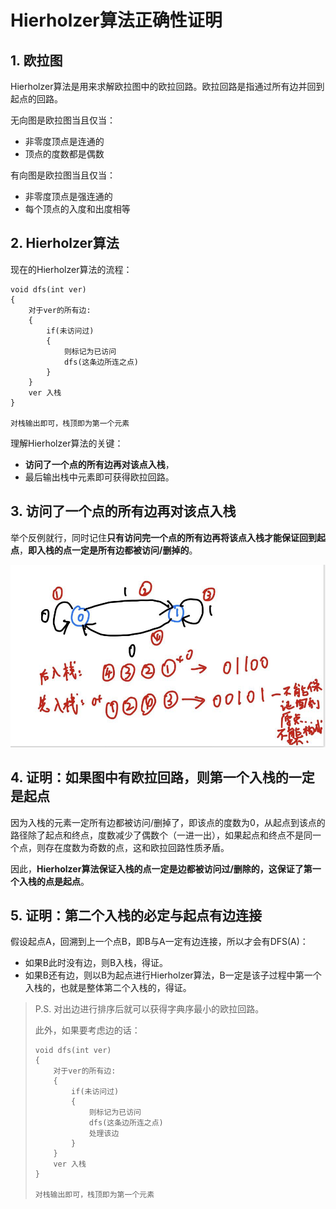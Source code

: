 # Hierholzer算法正确性证明

## 1. 欧拉图

Hierholzer算法是用来求解欧拉图中的欧拉回路。欧拉回路是指通过所有边并回到起点的回路。

无向图是欧拉图当且仅当：

+ 非零度顶点是连通的
+ 顶点的度数都是偶数

有向图是欧拉图当且仅当：

+ 非零度顶点是强连通的
+ 每个顶点的入度和出度相等



## 2. Hierholzer算法

现在的Hierholzer算法的流程：

```
void dfs(int ver)
{
    对于ver的所有边:
    {
        if(未访问过)
        {
            则标记为已访问
            dfs(这条边所连之点)
        }
    }
    ver 入栈
}

对栈输出即可，栈顶即为第一个元素
```

理解Hierholzer算法的关键：

+ **访问了一个点的所有边再对该点入栈**，
+ 最后输出栈中元素即可获得欧拉回路。



## 3. 访问了一个点的所有边再对该点入栈

举个反例就行，同时记住**只有访问完一个点的所有边再将该点入栈才能保证回到起点**，**即入栈的点一定是所有边都被访问/删掉的**。

![](./eluer_graph.png)



## 4. 证明：如果图中有欧拉回路，则第一个入栈的一定是起点

因为入栈的元素一定所有边都被访问/删掉了，即该点的度数为0，从起点到该点的路径除了起点和终点，度数减少了偶数个（一进一出），如果起点和终点不是同一个点，则存在度数为奇数的点，这和欧拉回路性质矛盾。

因此，**Hierholzer算法保证入栈的点一定是边都被访问过/删除的，这保证了第一个入栈的点是起点**。



## 5. 证明：第二个入栈的必定与起点有边连接

假设起点A，回溯到上一个点B，即B与A一定有边连接，所以才会有DFS(A)：

+ 如果B此时没有边，则B入栈，得证。
+ 如果B还有边，则以B为起点进行Hierholzer算法，B一定是该子过程中第一个入栈的，也就是整体第二个入栈的，得证。



> P.S. 对出边进行排序后就可以获得字典序最小的欧拉回路。
>
> 此外，如果要考虑边的话：
>
> ```
> void dfs(int ver)
> {
>     对于ver的所有边:
>     {
>         if(未访问过)
>         {
>             则标记为已访问
>             dfs(这条边所连之点)
>             处理该边
>         }
>     }
>     ver 入栈
> }
> 
> 对栈输出即可，栈顶即为第一个元素
> ```

